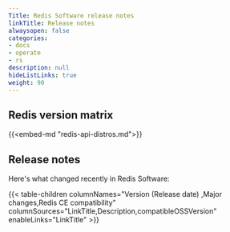 ```yaml
---
Title: Redis Software release notes
linkTitle: Release notes
alwaysopen: false
categories:
- docs
- operate
- rs
description: null
hideListLinks: true
weight: 90
---
```


## Redis version matrix

{{<embed-md "redis-api-distros.md">}}

## Release notes

Here's what changed recently in Redis Software:

{{< table-children columnNames="Version&nbsp;(Release&nbsp;date)&nbsp;,Major changes,Redis CE compatibility" columnSources="LinkTitle,Description,compatibleOSSVersion" enableLinks="LinkTitle" >}}
